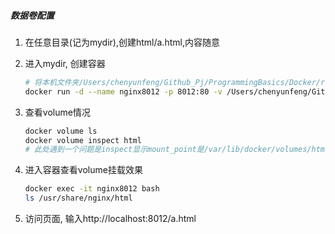 ##### 数据卷配置

1. 在任意目录(记为mydir),创建html/a.html,内容随意

2. 进入mydir, 创建容器

   ```bash
   # 将本机文件夹/Users/chenyunfeng/Github_Pj/ProgrammingBasics/Docker/resources/html挂载到容器里的/usr/share/nginx/html目录
   docker run -d --name nginx8012 -p 8012:80 -v /Users/chenyunfeng/Github_Pj/ProgrammingBasics/Docker/resources/html:/usr/share/nginx/html nginx
   ```

3. 查看volume情况

   ```bash
   docker volume ls
   docker volume inspect html
   # 此处遇到一个问题是inspect显示mount_point是/var/lib/docker/volumes/html/_data,而我本机没有这个目录.不过通过docker inspect nginx8012中Mounts参数是正确的
   ```

4. 进入容器查看volume挂载效果

   ```bash
   docker exec -it nginx8012 bash
   ls /usr/share/nginx/html
   ```

5. 访问页面, 输入http://localhost:8012/a.html

